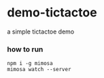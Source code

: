 demo-tictactoe
==============

a simple tictactoe demo

### how to run

    npm i -g mimosa
    mimosa watch --server
    
